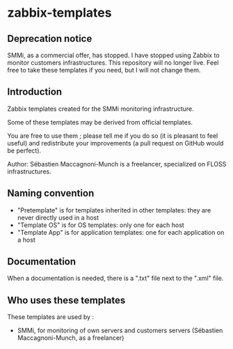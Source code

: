 zabbix-templates
================

Deprecation notice
------------------

SMMi, as a commercial offer, has stopped. I have stopped using Zabbix to monitor customers infrastructures. This repository will no longer live. Feel free to take these templates if you need, but I will not change them.

Introduction
------------

Zabbix templates created for the SMMi monitoring infrastructure.

Some of these templates may be derived from official templates.

You are free to use them ; please tell me if you do so (it is pleasant to feel useful) and redistribute your improvements (a pull request on GitHub would be perfect).

Author: Sébastien Maccagnoni-Munch is a freelancer, specialized on FLOSS infrastructures.

Naming convention
-----------------

* "Pretemplate" is for templates inherited in other templates: they are never directly used in a host
* "Template OS" is for OS templates: only one for each host
* "Template App" is for application templates: one for each application on a host

Documentation
-------------

When a documentation is needed, there is a ".txt" file next to the ".xml" file.

Who uses these templates
------------------------

These templates are used by :

* SMMi, for monitoring of own servers and customers servers (Sébastien Maccagnoni-Munch, as a freelancer)
